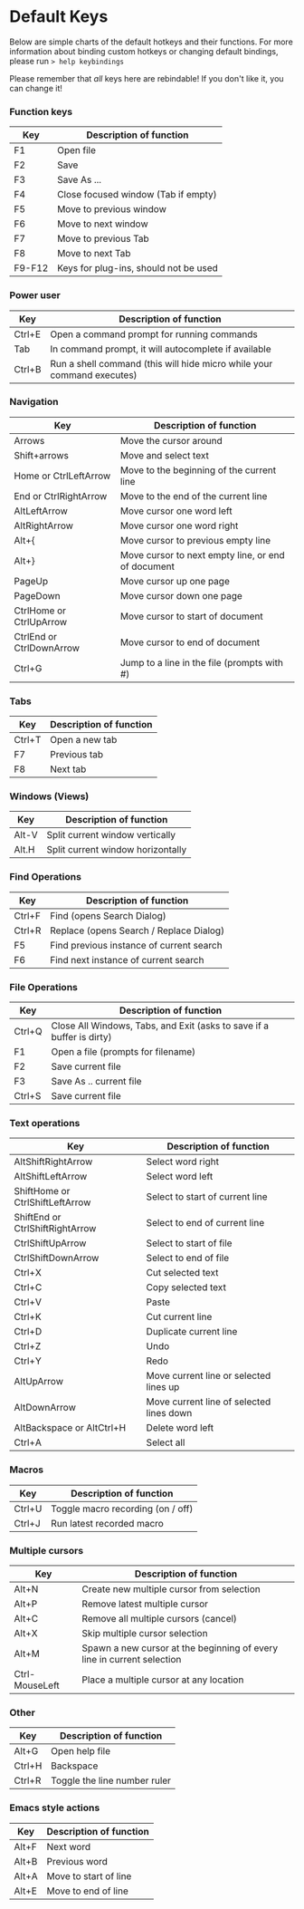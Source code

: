 # Default Keys

Below are simple charts of the default hotkeys and their functions. For more
information about binding custom hotkeys or changing default bindings, please
run `> help keybindings`

Please remember that *all* keys here are rebindable! If you don't like it, you
can change it!

### Function keys

| Key    | Description of function                            |
|--------|----------------------------------------------------|
| F1     | Open file                                          |
| F2     | Save                                               |
| F3     | Save As ...                                        |
| F4     | Close focused window (Tab if empty)                |
| F5     | Move to previous window                            |
| F6     | Move to next window                                |
| F7     | Move to previous Tab                               |
| F8     | Move to next Tab                                   |
| F9-F12 | Keys for plug-ins, should not be used              |

### Power user

| Key    | Description of function                                               |
|--------|-----------------------------------------------------------------------|
| Ctrl+E | Open a command prompt for running commands                            |
| Tab    | In command prompt, it will autocomplete if available                  |
| Ctrl+B | Run a shell command (this will hide micro while your command executes)|

### Navigation

| Key                       | Description of function                              |
|-------------------------- |----------------------------------------------------- |
| Arrows                    | Move the cursor around                               |
| Shift+arrows              | Move and select text                                 |
| Home or CtrlLeftArrow     | Move to the beginning of the current line            |
| End or CtrlRightArrow     | Move to the end of the current line                  |
| AltLeftArrow              | Move cursor one word left                            |
| AltRightArrow             | Move cursor one word right                           |
| Alt+{                     | Move cursor to previous empty line                   |
| Alt+}                     | Move cursor to next empty line, or end of document   |
| PageUp                    | Move cursor up one page                              |
| PageDown                  | Move cursor down one page                            |
| CtrlHome or CtrlUpArrow   | Move cursor to start of document                     |
| CtrlEnd or CtrlDownArrow  | Move cursor to end of document                       |
| Ctrl+G                    | Jump to a line in the file (prompts with #)          |

### Tabs

| Key     | Description of function   |
|-------- |-------------------------  |
| Ctrl+T  | Open a new tab            |
| F7      | Previous tab              |
| F8      | Next tab                  |

### Windows (Views)

| Key     | Description of function           |
|-------- |-----------------------------------|
| Alt-V   | Split current window vertically   |
| Alt.H   | Split current window horizontally |

### Find Operations

| Key       | Description of function                   |
|-----------|------------------------------------------ |
| Ctrl+F    | Find (opens Search Dialog)                |
| Ctrl+R    | Replace (opens Search / Replace Dialog)   |
| F5        | Find previous instance of current search  |
| F6        | Find next instance of current search      |

### File Operations

| Key    | Description of function                                               |
|--------|-----------------------------------------------------------------------|
| Ctrl+Q | Close All Windows, Tabs, and Exit (asks to save if a buffer is dirty) |
| F1     | Open a file (prompts for filename)                                    |
| F2     | Save current file                                                     |
| F3     | Save As .. current file                                               |
| Ctrl+S | Save current file                                                     |

### Text operations

| Key                               | Description of function                   |
|---------------------------------  |------------------------------------------ |
| AltShiftRightArrow                | Select word right                         |
| AltShiftLeftArrow                 | Select word left                          |
| ShiftHome or CtrlShiftLeftArrow   | Select to start of current line           |
| ShiftEnd or CtrlShiftRightArrow   | Select to end of current line             |
| CtrlShiftUpArrow                  | Select to start of file                   |
| CtrlShiftDownArrow                | Select to end of file                     |
| Ctrl+X                            | Cut selected text                         |
| Ctrl+C                            | Copy selected text                        |
| Ctrl+V                            | Paste                                     |
| Ctrl+K                            | Cut current line                          |
| Ctrl+D                            | Duplicate current line                    |
| Ctrl+Z                            | Undo                                      |
| Ctrl+Y                            | Redo                                      |
| AltUpArrow                        | Move current line or selected lines up    |
| AltDownArrow                      | Move current line of selected lines down  |
| AltBackspace or AltCtrl+H         | Delete word left                          |
| Ctrl+A                            | Select all                                |

### Macros

| Key    | Description of function                                              |
|--------|----------------------------------------------------------------------|
| Ctrl+U | Toggle macro recording  (on / off)                                   |
| Ctrl+J | Run latest recorded macro                                            |

### Multiple cursors

| Key            | Description of function                                               |
|----------------|---------------------------------------------------------------------- |
| Alt+N          | Create new multiple cursor from selection                             |
| Alt+P          | Remove latest multiple cursor                                         |
| Alt+C          | Remove all multiple cursors (cancel)                                  |
| Alt+X          | Skip multiple cursor selection                                        |
| Alt+M          | Spawn a new cursor at the beginning of every line in current selection|
| Ctrl-MouseLeft | Place a multiple cursor at any location                               |

### Other

| Key    | Description of function                    |
|--------|--------------------------------------------|
| Alt+G  | Open help file                             |
| Ctrl+H | Backspace                                  |
| Ctrl+R | Toggle the line number ruler               |

### Emacs style actions

| Key       | Description of function   |
|-------    |-------------------------  |
| Alt+F     | Next word                 |
| Alt+B     | Previous word             |
| Alt+A     | Move to start of line     |
| Alt+E     | Move to end of line       |
